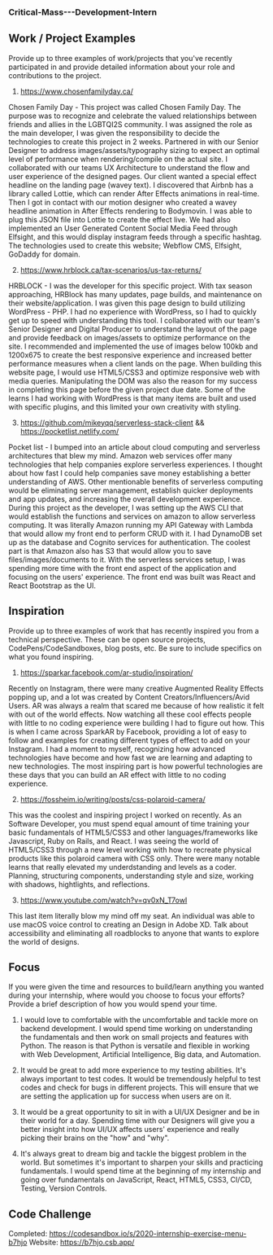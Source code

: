 ### Critical-Mass---Development-Intern

## Work / Project Examples

Provide up to three examples of work/projects that you've recently participated in and provide detailed information about your role and contributions to the project.

1. https://www.chosenfamilyday.ca/

Chosen Family Day - This project was called Chosen Family Day. The purpose was to recognize and celebrate the valued relationships between friends and allies in the LGBTQI2S community. I was assigned the role as the main developer, I was given the responsibility to decide the technologies to create this project in 2 weeks. Partnered in with our Senior Designer to address images/assets/typography sizing to expect an optimal level of performance when rendering/compile on the actual site. I collaborated with our teams UX Architecture to understand the flow and user experience of the designed pages.  Our client wanted a special effect headline on the landing page (wavey text). I discovered that Airbnb has a library called Lottie, which can render After Effects animations in real-time. Then I got in contact with our motion designer who created a wavey headline animation in After Effects rendering to Bodymovin. I was able to plug this JSON file into Lottie to create the effect live. We had also implemented an User Generated Content Social Media Feed through Elfsight, and this would display instagram feeds through a specific hashtag.
The technologies used to create this website; Webflow CMS, Elfsight, GoDaddy for domain.

2. https://www.hrblock.ca/tax-scenarios/us-tax-returns/

HRBLOCK - I was the developer for this specific project. With tax season approaching, HRBlock has many updates, page builds, and maintenance on their website/application. I was given this page design to build utilizing WordPress - PHP. I had no experience with WordPress, so I had to quickly get up to speed with understanding this tool. I collaborated with our team's Senior Designer and Digital Producer to understand the layout of the page and provide feedback on images/assets to optimize performance on the site. I recommended and implemented the use of images below 100kb and 1200x675 to create the best responsive experience and increased better performance measures when a client lands on the page. When building this website page, I would use HTML5/CSS3 and optimize responsive web with media queries. Manipulating the DOM was also the reason for my success in completing this page before the given project due date.
Some of the learns I had working with WordPress is that many items are built and used with specific plugins, and this limited your own creativity with styling.

3. https://github.com/mikeyqq/serverless-stack-client     &&    https://pocketlist.netlify.com/

Pocket list - I bumped into an article about cloud computing and serverless architectures that blew my mind. Amazon web services offer many technologies that help companies explore serverless experiences. I thought about how fast I could help companies save money establishing a better understanding of AWS. Other mentionable benefits of serverless computing would be eliminating server management, establish quicker deployments and app updates, and increasing the overall development experience.
During this project as the developer, I was setting up the AWS CLI that would establish the functions and services on amazon to allow serverless computing. It was literally Amazon running my API Gateway with Lambda that would allow my front end to perform CRUD with it. I had DynamoDB set up as the database and Cognito services for authentication. The coolest part is that Amazon also has S3 that would allow you to save files/images/documents to it. With the serverless services setup, I was spending more time with the front end aspect of the application and focusing on the users' experience. The front end was built was React and React Bootstrap as the UI.


## Inspiration

Provide up to three examples of work that has recently inspired you from a technical perspective. These can be open source projects, CodePens/CodeSandboxes, blog posts, etc. Be sure to include specifics on what you found inspiring.

1. https://sparkar.facebook.com/ar-studio/inspiration/

Recently on Instagram, there were many creative Augmented Reality Effects popping up, and a lot was created by Content Creators/Influencers/Avid Users. AR was always a realm that scared me because of how realistic it felt with out of the world effects. Now watching all these cool effects people with little to no coding experience were building I had to figure out how. This is when I came across SparkAR by Facebook, providing a lot of easy to follow and examples for creating different types of effect to add on your Instagram. I had a moment to myself, recognizing how advanced technologies have become and how fast we are learning and adapting to new technologies. The most inspiring part is how powerful technologies are these days that you can build an AR effect with little to no coding experience. 

2. https://fossheim.io/writing/posts/css-polaroid-camera/

This was  the coolest and inspiring project I worked on recently. As an Software Developer, you must spend equal amount of time training your basic fundamentals of HTML5/CSS3 and other languages/frameworks like Javascript, Ruby on Rails, and React.
I was seeing the world of HTML5/CSS3 through a new level working with how to recreate physical products like this polaroid camera with CSS only.
There were many notable learns that really elevated my underdstanding and levels as a coder. Planning, structuring components, understanding style and size, working with shadows, hightlights, and reflections.

3. https://www.youtube.com/watch?v=qv0xN_T7owI

This last item literally blow my mind off my seat. An individual was able to use macOS voice control to creating an Design in Adobe XD. Talk about accessibility and eliminating all roadblocks to anyone that wants to explore the world of designs.



## Focus

If you were given the time and resources to build/learn anything you wanted during your internship, where would you choose to focus your efforts? Provide a brief description of how you would spend your time.

1. I would love to comfortable with the uncomfortable and tackle more on backend development. I would spend time working on understanding the fundamentals and then work on small projects and features with Python.  The reason is that Python is versatile and flexible in working with Web Development, Artificial Intelligence, Big data, and Automation. 

2. It would be great to add more experience to my testing abilities. It's always important to test codes. It would be tremendously helpful to test codes and check for bugs in different projects. This will ensure that we are setting the application up for success when users are on it. 

2. It would be a great opportunity to sit in with a UI/UX Designer and be in their world for a day. Spending time with our Designers will give you a better insight into how UI/UX affects users' experience and really picking their brains on the "how" and "why".

3. It's always great to dream big and tackle the biggest problem in the world. But sometimes it's important to sharpen your skills and practicing fundamentals. I would spend time at the beginning of my internship and going over fundamentals on JavaScript, React, HTML5, CSS3, CI/CD, Testing, Version Controls.



## Code Challenge
Completed: https://codesandbox.io/s/2020-internship-exercise-menu-b7hjo
Website: https://b7hjo.csb.app/
